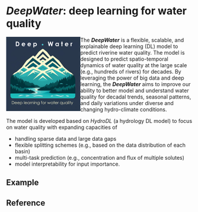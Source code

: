 # *DeepWater*: deep learning for water quality 
<img src="logo/DeepWater_logo.png" alt="Logo" align="left" height="200" />

The ***DeepWater*** is a flexible, scalable, and explainable deep learning (DL) model to predict riverine water quality. The model is designed to predict spatio-temporal dynamics of water quality at the large scale (e.g., hundreds of rivers) for decades. By leveraging the power of big data and deep learning, the ***DeepWater*** aims to improve our ability to better model and understand water quality for decadal trends, seasonal patterns, and daily variations under diverse and changing hydro-climate conditions. 


The model is developed based on *HydroDL* (a hydrology DL model) to focus on water quality with expanding capacities of 
* handling sparse data and large data gaps
* flexible splitting schemes (e.g., based on the data distribution of each basin)
* multi-task prediction (e.g., concentration and flux of multiple solutes)
* model interpretability for input importance. 



## Example

## Reference
